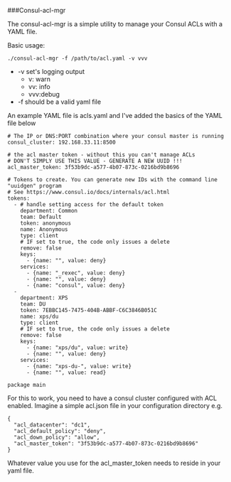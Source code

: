 
###Consul-acl-mgr

The consul-acl-mgr is a simple utility to manage your Consul ACLs with a YAML file.

Basic usage:
```
./consul-acl-mgr -f /path/to/acl.yaml -v vvv
```

* -v set's logging output
  * v: warn
  * vv: info
  * vvv:debug
* -f should be a valid yaml file

An example YAML file is acls.yaml and I've added the basics of the YAML file below

```
# The IP or DNS:PORT combination where your consul master is running
consul_cluster: 192.168.33.11:8500

# the acl master token - without this you can't manage ACLs
# DON'T SIMPLY USE THIS VALUE - GENERATE A NEW UUID !!!
acl_master_token: 3f53b9dc-a577-4b07-873c-0216bd9b8696

# Tokens to create. You can generate new IDs with the command line "uuidgen" program
# See https://www.consul.io/docs/internals/acl.html
tokens:
  - # handle setting access for the default token
    department: Common
    team: Default
    token: anonymous 
    name: Anonymous
    type: client
    # IF set to true, the code only issues a delete
    remove: false  
    keys:
      - {name: "", value: deny}
    services:
      - {name: "_rexec", value: deny}
      - {name: "", value: deny}
      - {name: "consul", value: deny}
  -
    department: XPS
    team: DU
    token: 7EBBC145-7475-404B-ABBF-C6C3846B051C
    name: xps/du
    type: client
    # IF set to true, the code only issues a delete
    remove: false
    keys:
      - {name: "xps/du", value: write}
      - {name: "", value: deny}
    services:
      - {name: "xps-du-", value: write}
      - {name: "", value: read}

package main
```

For this to work, you need to have a consul cluster configured with ACL enabled. Imagine a simple acl.json file in your configuration directory e.g.

```
{
  "acl_datacenter": "dc1",
  "acl_default_policy": "deny",
  "acl_down_policy": "allow",
  "acl_master_token": "3f53b9dc-a577-4b07-873c-0216bd9b8696"
}
```

Whatever value you use for the acl_master_token needs to reside in your yaml file.

